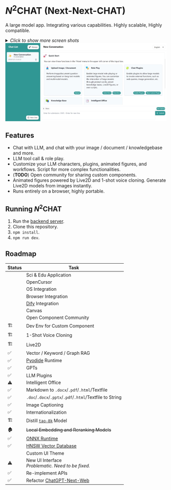# <i>N</i><sup>2</sup>CHAT (Next-Next-CHAT)

A large model app. Integrating various capabilities. Highly scalable, Highly compatible.

<details>
  <summary><i>Click to show more screen shots</i></summary>
  <h3>Role Play:</h3>
  <img src="/docs/images/roleplay.jpeg"/>
  <h3>GPTs:</h3>
  <img src="/docs/images/devrole.jpeg"/>
  <h3>Live2D:</h3>
  <img src="/docs/images/live2d.jpeg"/>
  <h3>Scripting:</h3>
  <img src="/docs/scripting.jpeg"/>
  <h3>Knowledgebase:</h3>
  <img src="/docs/images/knowledgebase.jpeg"/>
  <h3>I18n Support for RTL Scripts and Vertical Scripts:</h3>
  <img src="/docs/images/devrole-ar.jpeg"/>
  <img src="/docs/images/nextchat-mn.jpeg"/>
</details>
<img src="/docs/images/nextchat.jpeg"/>

## Features
+ Chat with LLM, and chat with your image / document / knowledgebase and more.
+ LLM tool call & role play.
+ Customize your LLM characters, plugins, animated figures, and workflows. Script for more complex functionalities.
+ (**TODO**) Open community for sharing custom components.
+ Animated figures powered by Live2D and 1-shot voice cloning. Generate Live2D models from images instantly.
+ Runs entirely on a browser, highly portable.

## Running *N*<sup>2</sup>CHAT
1. Run the [backend server](https://github.com/z-zeechung/next-next-chat-server).
2. Clone this repository.
3. `npm install`.
4. `npm run dev`.

## Roadmap

| Status | Task |
| --- | --- |
|     | Sci & Edu Application |
|     | OpenCursor |
|     | OS Integration |
|     | Browser Integration |
|     | [Dify](https://github.com/langgenius/dify) Integration |
|     | Canvas |
|     | Open Component Community |
| 🏗️ | Dev Env for Custom Component |
| 🏗️ | 1-Shot Voice Cloning |
| 🏗️ | Live2D |
| ✅ | Vector / Keyword / Graph RAG |
| ✅   | [Pyodide](https://github.com/pyodide/pyodide) Runtime |
| ✅ | GPTs |
| ✅   | LLM Plugins |
| ⚠️  | Intelligent Office |
| ✅   | Markdown to `.docx`/`.pdf`/`.html`/Textfile |
| ✅   | `.doc`/`.docx`/`.pptx`/`.pdf`/`.html`/Textfile to String |
| ✅   | Image Captioning |
| ✅ | Internationalization |
| 🏗️ | Distill [`tao-8k`](https://huggingface.co/Amu/tao-8k) Model |
| 🏚️ | ~~Local Embedding and Reranking Models~~ |
| ✅   | [ONNX Runtime](https://github.com/microsoft/onnxruntime) |
| ✅   | [HNSW Vector Database](https://github.com/poloclub/mememo) |
|     | Custom UI Theme |
| ⚠️   | New UI Interface<br/>_Problematic. Need to be fixed._ |
| ✅   | Re-implement APIs |
| ✅   | Refactor [ChatGPT-Next-Web](https://github.com/ChatGPTNextWeb/ChatGPT-Next-Web) |
